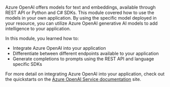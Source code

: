 Azure OpenAI offers models for text and embeddings, available through REST API or Python and C# SDKs. This module covered how to use the models in your own application. By using the specific model deployed in your resource, you can utilize Azure OpenAI generative AI models to add intelligence to your application.

In this module, you learned how to:

- Integrate Azure OpenAI into your application
- Differentiate between different endpoints available to your application
- Generate completions to prompts using the REST API and language specific SDKs

For more detail on integrating Azure OpenAI into your application, check out the quickstarts on the [Azure OpenAI Service documentation](/azure/cognitive-services/openai/chatgpt-quickstart?azure-portal=true) site.
